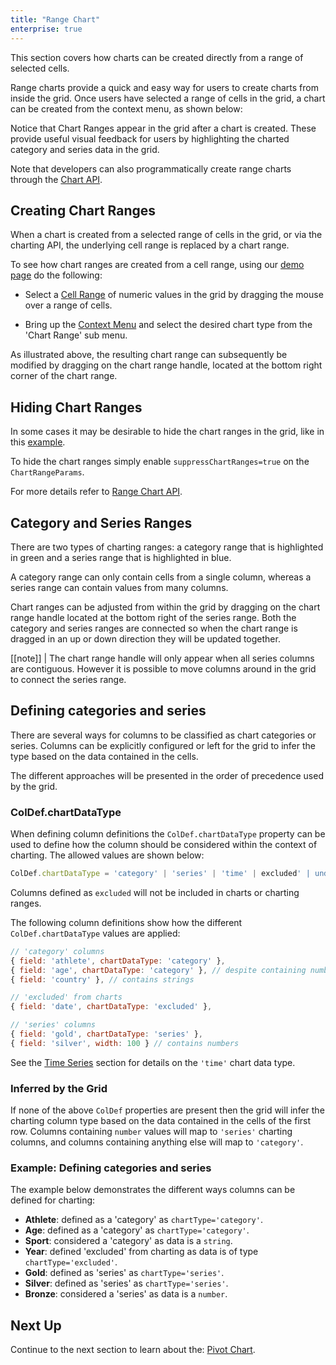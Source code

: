 ```yaml
---
title: "Range Chart"
enterprise: true
---
```


This section covers how charts can be created directly from a range of selected cells.

Range charts provide a quick and easy way for users to create charts from inside the grid. Once users have selected a range of cells in the grid, a chart can be created from the context menu, as shown below:

<gif src="range-chart.gif" alt="Range Chart"></gif>

Notice that Chart Ranges appear in the grid after a chart is created. These provide useful visual feedback for users by highlighting the charted category and series data in the grid.

Note that developers can also programmatically create range charts through the [Chart API](../integrated-charts-api/).

## Creating Chart Ranges

When a chart is created from a selected range of cells in the grid, or via the charting API, the underlying cell range is replaced by a chart range.

To see how chart ranges are created from a cell range, using our [demo page](/example.php) do the following:

- Select a [Cell Range](../range-selection/) of numeric values in the grid by dragging the mouse over a range of cells.

- Bring up the [Context Menu](../context-menu/) and select the desired chart type from the 'Chart Range' sub menu.

<gif src="charting-ranges.gif" alt="Charting Ranges"></gif>

As illustrated above, the resulting chart range can subsequently be modified by dragging on the chart range handle, located at the bottom right corner of the chart range.

## Hiding Chart Ranges

In some cases it may be desirable to hide the chart ranges in the grid, like in this [example](../integrated-charts/#example-application-created-charts).

To hide the chart ranges simply enable `suppressChartRanges=true` on the `ChartRangeParams`.

For more details refer to [Range Chart API](../integrated-charts-api/#range-charts).

## Category and Series Ranges

There are two types of charting ranges: a category range that is highlighted in green and a series range that is highlighted in blue.

A category range can only contain cells from a single column, whereas a series range can contain values from many columns.

Chart ranges can be adjusted from within the grid by dragging on the chart range handle located at the bottom right of the series range. Both the category and series ranges are connected so when the chart range is dragged in an up or down direction they will be updated together.

[[note]]
| The chart range handle will only appear when all series columns are contiguous. However it is possible to move columns around in the grid to connect the series range.

## Defining categories and series

There are several ways for columns to be classified as chart categories or series. Columns can be explicitly configured or left for the grid to infer the type based on the data contained in the cells.

The different approaches will be presented in the order of precedence used by the grid.

### ColDef.chartDataType

When defining column definitions the `ColDef.chartDataType` property can be used to define how the column should be considered within the context of charting. The allowed values are shown below:

```ts
ColDef.chartDataType = 'category' | 'series' | 'time' | excluded' | undefined
```

Columns defined as `excluded` will not be included in charts or charting ranges.

The following column definitions show how the different `ColDef.chartDataType` values are applied:

```js
// 'category' columns
{ field: 'athlete', chartDataType: 'category' },
{ field: 'age', chartDataType: 'category' }, // despite containing numbers
{ field: 'country' }, // contains strings

// 'excluded' from charts
{ field: 'date', chartDataType: 'excluded' },

// 'series' columns
{ field: 'gold', chartDataType: 'series' },
{ field: 'silver', width: 100 } // contains numbers
```

See the [Time Series](../integrated-charts-time-series/) section for details on the `'time'` chart data type.

### Inferred by the Grid

If none of the above `ColDef` properties are present then the grid will infer the charting column type based on the data contained in the cells of the first row. Columns containing `number` values will map to `'series'` charting columns, and columns containing anything else will map to `'category'`.

### Example: Defining categories and series

The example below demonstrates the different ways columns can be defined for charting:

- **Athlete**: defined as a 'category' as `chartType='category'`.
- **Age**: defined as a 'category' as `chartType='category'`.
- **Sport**: considered a 'category' as data is a `string`.
- **Year**: defined 'excluded' from charting as data is of type `chartType='excluded'`.
- **Gold**: defined as 'series' as `chartType='series'`.
- **Silver**: defined as 'series' as `chartType='series'`.
- **Bronze**: considered a 'series' as data is a `number`.

<grid-example title='Defining categories and series' name='defining-categories-and-series' type='generated' options='{ "exampleHeight": 710, "enterprise": true }'></grid-example>

## Next Up

Continue to the next section to learn about the: [Pivot Chart](../integrated-charts-pivot-chart/).
